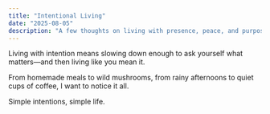 ```yaml
---
title: "Intentional Living"
date: "2025-08-05"
description: "A few thoughts on living with presence, peace, and purpose."
---
```


Living with intention means slowing down enough to ask yourself what matters—and then living like you mean it.

From homemade meals to wild mushrooms, from rainy afternoons to quiet cups of coffee, I want to notice it all.

Simple intentions, simple life.
